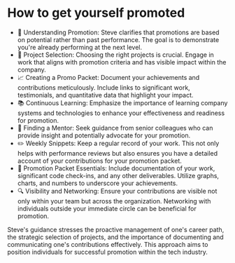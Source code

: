 # How to get yourself promoted

- 🚀 Understanding Promotion: Steve clarifies that promotions are based on
potential rather than past performance. The goal is to demonstrate you're
already performing at the next level.
- 🎯 Project Selection: Choosing the right projects is crucial. Engage in work
that aligns with promotion criteria and has visible impact within the company.
- 📈 Creating a Promo Packet: Document your achievements and contributions
meticulously. Include links to significant work, testimonials, and quantitative
data that highlight your impact.
- 📚 Continuous Learning: Emphasize the importance of learning company systems
and technologies to enhance your effectiveness and readiness for promotion.
- 🤝 Finding a Mentor: Seek guidance from senior colleagues who can provide
insight and potentially advocate for your promotion.
- ✏️  Weekly Snippets: Keep a regular record of your work. This not only helps
with performance reviews but also ensures you have a detailed account of your
contributions for your promotion packet.
- 🔄 Promotion Packet Essentials: Include documentation of your work,
significant code check-ins, and any other deliverables. Utilize graphs, charts,
and numbers to underscore your achievements.
- 🔍 Visibility and Networking: Ensure your contributions are visible not only
within your team but across the organization. Networking with individuals
outside your immediate circle can be beneficial for promotion.

Steve's guidance stresses the proactive management of one's career path, the
strategic selection of projects, and the importance of documenting and
communicating one's contributions effectively. This approach aims to position
individuals for successful promotion within the tech industry.
